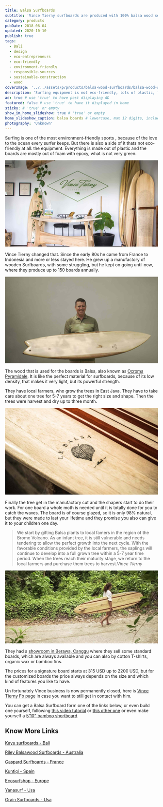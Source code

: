 ```yaml
---
title: Balsa Surfboards
subtitle: 'Vince Tierny surfboards are produced with 100% balsa wood sourced from small scale plantations in East Java.'
category: products
pubDate: 2018-06-04
updated: 2020-10-10
publish: true
tags:
  - Bali
  - design
  - eco-entrepreneurs
  - eco-friendly
  - environment-friendly
  - responsible-sources
  - sustainable-construction
  - wood
coverImage: '../../assets/p/products/balsa-wood-surfboards/balsa-wood-surfboards.jpg'
description: 'Surfing equipment is not eco-friendly, lots of plastic, foam and resin. Vince Tierny is changing that, manufactoring greener wooden Surfboards.' # max 160 digits cos dunno how to trim it, yet......
ad: true # use 'true' to have post displaying AD
featured: false # use 'true' to have it displayed in home
sticky: # 'true' or empty
show_in_home_slideshow: true # 'true' or empty
home_slideshow_caption: balsa boards # lowercase, max 12 digits, including spaces
photography: 'Unknown'
---
```


Surfing is one of the most environment-friendly sports , because of the love to the ocean every surfer keeps. But there is also a side of it thats not eco-friendly at all: the equipment. Everything is made out of plastic and the boards are mostly out of foam with epoxy, what is not very green.

![Vince Tierny showroom](../../assets/p/products/balsa-wood-surfboards/balsa-wood-surfboards-06.jpg)

Vince Tierny changed that. Since the early 80s he came from France to Indonesia and more or less stayed here. He grew up a manufactory of wooden Surfboards, with some struggling, but he kept on going until now, where they produce up to 150 boards annually.

![Vince Tierny](../../assets/p/products/balsa-wood-surfboards/balsa-wood-surfboards-04.jpg)

The wood that is used for the boards is Balsa, also known as [Ocroma Pyramidale](https://en.wikipedia.org/wiki/Ochroma). It is like the perfect material for surfboards, because of its low density, that makes it very light, but its powerful strength.

They have local farmers, who grow the trees in East Java. They have to take care about one tree for 5-7 years to get the right size and shape. Then the trees were harvest and dry up to three month.

![Vince Tierny board detail](../../assets/p/products/balsa-wood-surfboards/balsa-wood-surfboards-05.jpg)

Finally the tree get in the manufactory cut and the shapers start to do their work. For one board a whole moth is needed until it is totally done for you to catch the waves. The board is of course glazed, so it is only 98% natural, but they were made to last your lifetime and they promise you also can give it to your children one day.

> We start by gifting Balsa plants to local famers in the region of the Bromo Volcano. As an infant tree, it is still vulnerable and needs tendering to allow the perfect growth into the next cycle. With the favorable conditions provided by the local farmers, the saplings will continue to develop into a full grown tree within a 5-7 year time period. When the trees reach their maturity stage, we return to the local farmers and purchase them trees to harvest._Vince Tierny_

![Vince Tierny showroom](../../assets/p/products/balsa-wood-surfboards/balsa-wood-surfboards-02.jpg)

They had a [showroom in Berawa, Canggu](https://goo.gl/maps/6kgsznMZLdK2) where they sell some standard boards, which are always available and you can also by cotton T-shirts, organic wax or bamboo fins.

The prices for a signature board starts at 315 USD up to 2200 USD, but for the customized boards the price always depends on the size and which kind of features you like to have.

Un fortunately Vince business is now permanently closed, here is [Vince Tierny Fb page](https://www.facebook.com/pg/vincetierny/) in case you want to still get in contact with him.

You can get a Balsa Surfboard form one of the links below, or even build one yourself, following [this video tutorial](https://youtu.be/00HYKyeiDe0) or [this other one](https://youtu.be/Df96N1WCBe8) or even make yourself a [5'10" bamboo shortboard](https://youtu.be/xhBOHScs2Ec).

## Know More Links

[Kayu surfboards - Bali](https://kayusurfboards.com/)

[Riley Balsawood Surfboards - Australia](https://balsawoodsurfboardsriley.com/)

[Gaspard Surfboards - France](http://gaspard-surfboards.fr/)

[Kuntiqi - Spain](https://www.kuntiqi.com/)

[Ecosurfshop - Europe](https://ecosurfshop.eu/)

[Yanasurf - Usa](https://yanasurf.com/balsa-wood-surfboards/)

[Grain Surfboards - Usa](https://www.grainsurfboards.com/)
